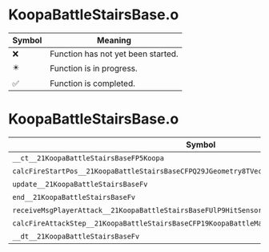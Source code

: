 # KoopaBattleStairsBase.o
| Symbol | Meaning 
| ------------- | ------------- 
| :x: | Function has not yet been started. 
| :eight_pointed_black_star: | Function is in progress. 
| :white_check_mark: | Function is completed. 


# KoopaBattleStairsBase.o
| Symbol | Decompiled? |
| ------------- | ------------- |
| `__ct__21KoopaBattleStairsBaseFP5Koopa` | :x: |
| `calcFireStartPos__21KoopaBattleStairsBaseCFPQ29JGeometry8TVec3<f>PCc` | :x: |
| `update__21KoopaBattleStairsBaseFv` | :x: |
| `end__21KoopaBattleStairsBaseFv` | :x: |
| `receiveMsgPlayerAttack__21KoopaBattleStairsBaseFUlP9HitSensorP9HitSensor` | :x: |
| `calcFireAttackStep__21KoopaBattleStairsBaseCFP19KoopaBattleMapStairflRCQ29JGeometry8TVec3<f>` | :x: |
| `__dt__21KoopaBattleStairsBaseFv` | :x: |

